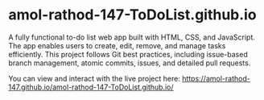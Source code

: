 # amol-rathod-147-ToDoList.github.io
 A fully functional to-do list web app built with HTML, CSS, and JavaScript. The app enables users to create, edit, remove, and manage tasks efficiently. This project follows Git best practices, including issue-based branch management, atomic commits, issues, and detailed pull requests.

You can view and interact with the live project here:   https://amol-rathod-147.github.io/amol-rathod-147-ToDoList.github.io/
